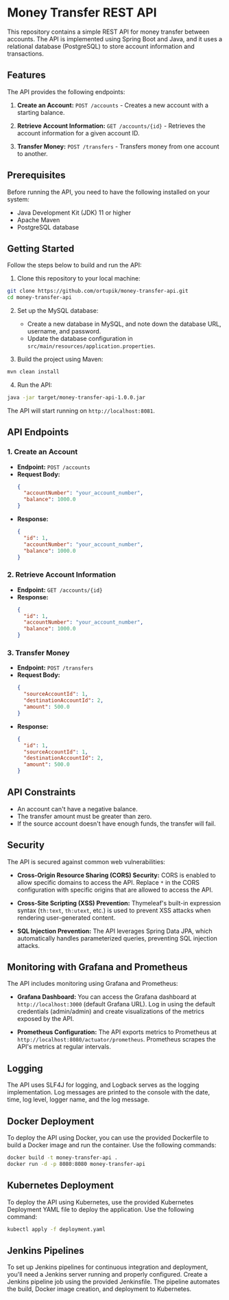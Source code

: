 
# Money Transfer REST API 

This repository contains a simple REST API for money transfer between accounts. The API is implemented using Spring Boot and Java, and it uses a relational database (PostgreSQL) to store account information and transactions.

## Features

The API provides the following endpoints:

1. **Create an Account:** `POST /accounts` - Creates a new account with a starting balance.

2. **Retrieve Account Information:** `GET /accounts/{id}` - Retrieves the account information for a given account ID.

3. **Transfer Money:** `POST /transfers` - Transfers money from one account to another.

## Prerequisites

Before running the API, you need to have the following installed on your system:

- Java Development Kit (JDK) 11 or higher
- Apache Maven
- PostgreSQL database

## Getting Started

Follow the steps below to build and run the API:

1. Clone this repository to your local machine:

```bash
git clone https://github.com/ortupik/money-transfer-api.git
cd money-transfer-api
```

2. Set up the MySQL database:

   - Create a new database in MySQL, and note down the database URL, username, and password.
   - Update the database configuration in `src/main/resources/application.properties`.

3. Build the project using Maven:

```bash
mvn clean install
```

4. Run the API:

```bash
java -jar target/money-transfer-api-1.0.0.jar
```

The API will start running on `http://localhost:8081`.

## API Endpoints

### 1. Create an Account

- **Endpoint:** `POST /accounts`
- **Request Body:**
  ```json
  {
    "accountNumber": "your_account_number",
    "balance": 1000.0
  }
  ```
- **Response:**
  ```json
  {
    "id": 1,
    "accountNumber": "your_account_number",
    "balance": 1000.0
  }
  ```

### 2. Retrieve Account Information

- **Endpoint:** `GET /accounts/{id}`
- **Response:**
  ```json
  {
    "id": 1,
    "accountNumber": "your_account_number",
    "balance": 1000.0
  }
  ```

### 3. Transfer Money

- **Endpoint:** `POST /transfers`
- **Request Body:**
  ```json
  {
    "sourceAccountId": 1,
    "destinationAccountId": 2,
    "amount": 500.0
  }
  ```
- **Response:**
  ```json
  {
    "id": 1,
    "sourceAccountId": 1,
    "destinationAccountId": 2,
    "amount": 500.0
  }
  ```

## API Constraints

- An account can't have a negative balance.
- The transfer amount must be greater than zero.
- If the source account doesn't have enough funds, the transfer will fail.

## Security

The API is secured against common web vulnerabilities:

- **Cross-Origin Resource Sharing (CORS) Security:** CORS is enabled to allow specific domains to access the API. Replace `*` in the CORS configuration with specific origins that are allowed to access the API.

- **Cross-Site Scripting (XSS) Prevention:** Thymeleaf's built-in expression syntax (`th:text`, `th:utext`, etc.) is used to prevent XSS attacks when rendering user-generated content.

- **SQL Injection Prevention:** The API leverages Spring Data JPA, which automatically handles parameterized queries, preventing SQL injection attacks.

## Monitoring with Grafana and Prometheus

The API includes monitoring using Grafana and Prometheus:

- **Grafana Dashboard:** You can access the Grafana dashboard at `http://localhost:3000` (default Grafana URL). Log in using the default credentials (admin/admin) and create visualizations of the metrics exposed by the API.

- **Prometheus Configuration:** The API exports metrics to Prometheus at `http://localhost:8080/actuator/prometheus`. Prometheus scrapes the API's metrics at regular intervals.

## Logging

The API uses SLF4J for logging, and Logback serves as the logging implementation. Log messages are printed to the console with the date, time, log level, logger name, and the log message.

## Docker Deployment

To deploy the API using Docker, you can use the provided Dockerfile to build a Docker image and run the container. Use the following commands:

```bash
docker build -t money-transfer-api .
docker run -d -p 8080:8080 money-transfer-api
```

## Kubernetes Deployment

To deploy the API using Kubernetes, use the provided Kubernetes Deployment YAML file to deploy the application. Use the following command:

```bash
kubectl apply -f deployment.yaml
```

## Jenkins Pipelines

To set up Jenkins pipelines for continuous integration and deployment, you'll need a Jenkins server running and properly configured. Create a Jenkins pipeline job using the provided Jenkinsfile. The pipeline automates the build, Docker image creation, and deployment to Kubernetes.

